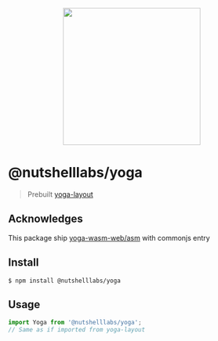 <p align="center">
  <img src="https://user-images.githubusercontent.com/5600341/27505816-c8bc37aa-587f-11e7-9a86-08a2d081a8b9.png" height="280px">
</p>

# @nutshelllabs/yoga

> Prebuilt [yoga-layout](https://github.com/facebook/yoga)

## Acknowledges

This package ship [yoga-wasm-web/asm](https://github.com/shuding/yoga-wasm-web) with commonjs entry

## Install

```
$ npm install @nutshelllabs/yoga
```

## Usage

```js
import Yoga from '@nutshelllabs/yoga';
// Same as if imported from yoga-layout
```
